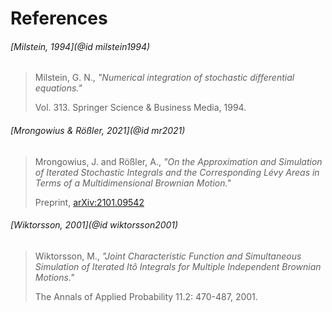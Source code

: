 # References

###### [Milstein, 1994](@id milstein1994)
> Milstein, G. N.,
> *"Numerical integration of stochastic differential equations."*
>
> Vol. 313. Springer Science & Business Media, 1994.

###### [Mrongowius & Rößler, 2021](@id mr2021)
> Mrongowius, J. and Rößler, A.,
> *"On the Approximation and Simulation of Iterated Stochastic Integrals and the Corresponding Lévy Areas in Terms of a Multidimensional Brownian Motion."*
>
> Preprint, [arXiv:2101.09542](https://arxiv.org/abs/2101.09542)

###### [Wiktorsson, 2001](@id wiktorsson2001)
> Wiktorsson, M.,
> *"Joint Characteristic Function and Simultaneous Simulation of Iterated Itô Integrals for Multiple Independent Brownian Motions."*
>
> The Annals of Applied Probability 11.2: 470-487, 2001.
